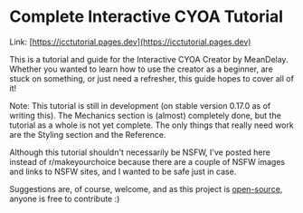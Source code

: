 # Complete Interactive CYOA Tutorial

Link: [https://icctutorial.pages.dev](https://icctutorial.pages.dev)

This is a tutorial and guide for the Interactive CYOA Creator by MeanDelay.
Whether you wanted to learn how to use the creator as a beginner, are stuck on
something, or just need a refresher, this guide hopes to cover all of it!

<!-- For early release only -->
Note: This tutorial is still in development (on stable version 0.17.0 as of
writing this). The Mechanics section is (almost) completely done, but the
tutorial as a whole is not yet complete. The only things that really need work
are the Styling section and the Reference.
<!-- End early release -->

<!-- For r/NSFWCYOA only -->
Although this tutorial shouldn't necessarily be NSFW, I've posted here instead
of r/makeyourchoice because there are a couple of NSFW images and links to NSFW
sites, and I wanted to be safe just in case.
<!-- End r/NSFWCYOA -->

Suggestions are, of course, welcome, and as this project is
[open-source](https://github.com/upasadena/interactive-cyoa-tutorial/), anyone
is free to contribute :)
